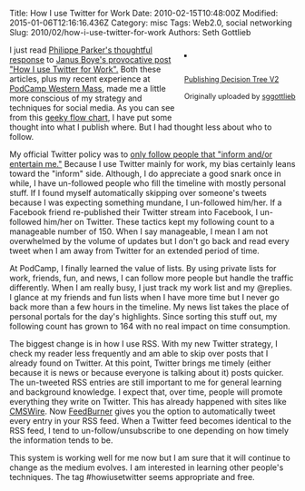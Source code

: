 Title: How I use Twitter for Work
Date: 2010-02-15T10:48:00Z
Modified: 2015-01-06T12:16:16.436Z
Category: misc
Tags: Web2.0, social networking
Slug: 2010/02/how-i-use-twitter-for-work
Authors: Seth Gottlieb

<div style="float: right; margin-left: 10px; margin-bottom: 10px;"><br/><a href="http://www.flickr.com/photos/sggottlieb/4358784709/" title="photo sharing"><img alt="" src="http://farm3.static.flickr.com/2771/4358784709_0445cbe33a_m.jpg" style="border: solid 2px #000000;"/></a><br/><br/><span style="font-size: 0.9em; margin-top: 0px;"><br/><a href="http://www.flickr.com/photos/sggottlieb/4358784709/">Publishing Decision Tree V2</a><br/><br/>Originally uploaded by <a href="http://www.flickr.com/people/sggottlieb/">sggottlieb</a><br/></span><br/></div>

  

I just read [Philippe Parker's thoughtful response](http://contentedmanagement.net/blog/i-know-why-the-caged-bird-sings/) to [Janus Boye's provocative post "How I use Twitter for Work".](http://www.jboye.com/blogpost/how-i-use-twitter-for-work/) Both these articles, plus my recent experience at [PodCamp Western Mass](http://podcamp.pbworks.com/PodCampWesternMass), made me a little more conscious of my strategy and techniques for social media. As you can see from this [geeky flow chart](http://www.flickr.com/photos/sggottlieb/4358784709/), I have put some thought into what I publish where. But I had thought less about who to follow.   

My official Twitter policy was to [only follow people that "inform and/or entertain me."](http://www.contenthere.net/2009/02/my-social-network-friend-policy.html) Because I use Twitter mainly for work, my bias certainly leans toward the "inform" side. Although, I do appreciate a good snark once in while, I have un-followed people who fill the timeline with mostly personal stuff. If I found myself automatically skipping over someone's tweets because I was expecting something mundane, I un-followed him/her. If a Facebook friend re-published their Twitter stream into Facebook, I un-followed him/her on Twitter. These tactics kept my following count to a manageable number of 150. When I say manageable, I mean I am not overwhelmed by the volume of updates but I don't go back and read every tweet when I am away from Twitter for an extended period of time.   

At PodCamp, I finally learned the value of lists. By using private lists for work, friends, fun, and news, I can follow more people but handle the traffic differently. When I am really busy, I just track my work list and my @replies. I glance at my friends and fun lists when I have more time but I never go back more than a few hours in the timeline. My news list takes the place of personal portals for the day's highlights. Since sorting this stuff out, my following count has grown to 164 with no real impact on time consumption.   

The biggest change is in how I use RSS. With my new Twitter strategy, I check my reader less frequently and am able to skip over posts that I already found on Twitter. At this point, Twitter brings me timely (either because it is news or because everyone is talking about it) posts quicker. The un-tweeted RSS entries are still important to me for general learning and background knowledge. I expect that, over time, people will promote everything they write on Twitter. This has already happened with sites like [CMSWire](http://www.cmswire.com). Now [FeedBurner](http://feedburner.google.com) gives you the option to automatically tweet every entry in your RSS feed. When a Twitter feed becomes identical to the RSS feed, I tend to un-follow/unsubscribe to one depending on how timely the information tends to be.  

This system is working well for me now but I am sure that it will continue to change as the medium evolves. I am interested in learning other people's techniques. The tag \#howiusetwitter seems appropriate and free.

  

<br clear="all"/>
